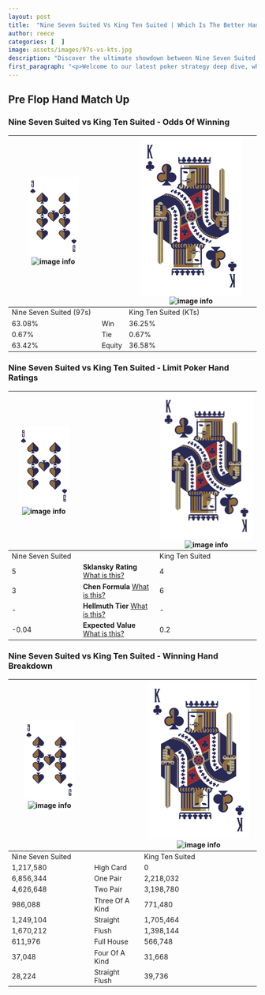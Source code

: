 ```yaml
---
layout: post
title:  "Nine Seven Suited Vs King Ten Suited | Which Is The Better Hand In Poker? A Complete Guide"
author: reece
categories: [  ]
image: assets/images/97s-vs-kts.jpg
description: "Discover the ultimate showdown between Nine Seven Suited and King Ten Suited in poker! Uncover the odds, strategies, and scenarios where one hand triumphs over the other. Get ready to up your poker game with this thrilling analysis."
first_paragraph: "<p>Welcome to our latest poker strategy deep dive, where we're pitting two distinct hands against each other in a high-stakes showdown: Nine Seven Suited vs King Ten Suited.</p><p>In the dynamic world of poker, every decision counts, and knowing which hand holds the upper hand is key to your success at the table.</p><p>In this article, we'll dissect these two hands, explore the scenarios where one dominates the other, and equip you with the knowledge to make strategic choices that can tip the odds in your favor.</p><p>Get ready to unravel the intriguing dynamics of these poker hands and elevate your game to new heights.</p>"
---
```




[comment]: # (sp0)

## Pre Flop Hand Match Up

<div class="table hand-ratings" markdown="1"> 



### Nine Seven Suited vs King Ten Suited - Odds Of Winning


    
| ![image info](assets/images/hand1/9.png) ![image info](assets/images/hand1/7s.png) |  | ![image info](assets/images/hand2/K.png) ![image info](assets/images/hand2/Ts.png) |
| -------- | -------- | -------- |
| Nine Seven Suited (97s) |  | King Ten Suited (KTs) |
| 63.08% | Win | 36.25% |
| 0.67% | Tie | 0.67% |
| 63.42% | Equity | 36.58% |




[comment]: # (sp1)



### Nine Seven Suited vs King Ten Suited - Limit Poker Hand Ratings


    
| ![image info](assets/images/hand1/9.png) ![image info](assets/images/hand1/7s.png) |  | ![image info](assets/images/hand2/K.png) ![image info](assets/images/hand2/Ts.png) |
| -------- | -------- | -------- |
| Nine Seven Suited |  | King Ten Suited |
| 5 | **Sklansky Rating** [What is this?](/sklansky-rating-explained) | 4 |
| 3 | **Chen Formula** [What is this?](/chen-formula-explained) | 6 |
| - | **Hellmuth Tier** [What is this?](/Hellmuth-tier-explained) | - |
| -0.04 | **Expected Value** [What is this?](/expected-value-explained) | 0.2 |




[comment]: # (sp2)



### Nine Seven Suited vs King Ten Suited - Winning Hand Breakdown


    
| ![image info](assets/images/hand1/9.png) ![image info](assets/images/hand1/7s.png) |  | ![image info](assets/images/hand2/K.png) ![image info](assets/images/hand2/Ts.png) |
| -------- | -------- | -------- |
| Nine Seven Suited |  | King Ten Suited |
| 1,217,580 | High Card | 0 |
| 6,856,344 | One Pair | 2,218,032 |
| 4,626,648 | Two Pair | 3,198,780 |
| 986,088 | Three Of A Kind | 771,480 |
| 1,249,104 | Straight | 1,705,464 |
| 1,670,212 | Flush | 1,398,144 |
| 611,976 | Full House | 566,748 |
| 37,048 | Four Of A Kind | 31,668 |
| 28,224 | Straight Flush | 39,736 |




[comment]: # (sp3)



</div>

[comment]: # (sp4)



[comment]: # (sp5)

